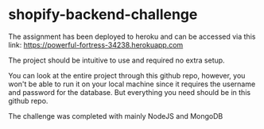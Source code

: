 # shopify-backend-challenge

The assignment has been deployed to heroku and can be accessed via this link: https://powerful-fortress-34238.herokuapp.com

The project should be intuitive to use and required no extra setup.

You can look at the entire project through this github repo, however, you won't be able to run it on your local machine since it requires the username and password for the database. But everything you need should be in this github repo.

The challenge was completed with mainly NodeJS and MongoDB
